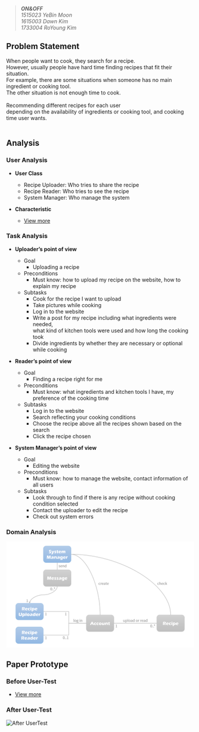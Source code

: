 >_**ON&OFF**_ <br>
>_1515023 YeBin Moon_ <br>
>_1615003 Dawn Kim_ <br>
>_1733004 RoYoung Kim_ <br>

## Problem Statement

When people want to cook, they search for a recipe. <br>
However, usually people have hard time finding recipes that fit their situation. <br>
For example, there are some situations when someone has no main ingredient or cooking tool. <br>
The other situation is not enough time to cook. <br>
<br>
Recommending different recipes for each user <br>
depending on the availability of ingredients or cooking tool, and cooking time user wants. <br>
<br>

## Analysis

### User Analysis

- **User Class**
  - Recipe Uploader: Who tries to share the recipe
  - Recipe Reader: Who tries to see the recipe
  - System Manager: Who manage the system

- **Characteristic**
  - [View more](./characteristic.md)

### Task Analysis

- **Uploader’s point of view**
  - Goal
    - Uploading a recipe
  - Preconditions
    - Must know: how to upload my recipe on the website, how to explain my recipe
  - Subtasks
    - Cook for the recipe I want to upload
    - Take pictures while cooking
    - Log in to the website
    - Write a post for my recipe including what ingredients were needed, <br>
      what kind of kitchen tools were used and how long the cooking took
    - Divide ingredients by whether they are necessary or optional while cooking

- **Reader’s point of view**
  - Goal
    - Finding a recipe right for me
  - Preconditions
    - Must know: what ingredients and kitchen tools I have, my preference of the cooking time
  - Subtasks
    - Log in to the website
    - Search reflecting your cooking conditions
    - Choose the recipe above all the recipes shown based on the search
    - Click the recipe chosen

- **System Manager’s point of view**
  - Goal
    - Editing the website
  - Preconditions
    - Must know: how to manage the website, contact information of all users
  - Subtasks
    - Look through to find if there is any recipe without cooking condition selected
    - Contact the uploader to edit the recipe
    - Check out system errors

### Domain Analysis

![Diagram](./diagram.png)

## Paper Prototype

### Before User-Test
- [View more](./beforeUsertest.md)
  
### After User-Test
![After UserTest](./afterUsertest.png)
